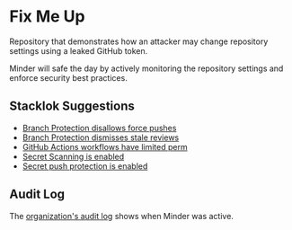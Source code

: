 # Fix Me Up

Repository that demonstrates how an attacker may change repository
settings using a leaked GitHub token.

Minder will safe the day by actively monitoring the repository settings and enforce security best practices.

## Stacklok Suggestions

- [Branch Protection disallows force pushes](https://github.com/datosh-org/fix-me-up/settings/branches)
- [Branch Protection dismisses stale reviews](https://github.com/datosh-org/fix-me-up/settings/branch_protection_rules/52766549)
- [GitHub Actions workflows have limited perm](https://github.com/datosh-org/fix-me-up/settings/actions)
- [Secret Scanning is enabled](https://github.com/datosh-org/fix-me-up/settings/security_analysis)
- [Secret push protection is enabled](https://github.com/datosh-org/fix-me-up/settings/security_analysis)

## Audit Log

The [organization's audit log](https://github.com/organizations/datosh-org/settings/audit-log) shows when Minder was active.
